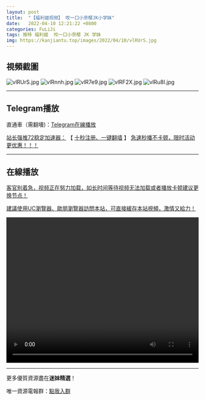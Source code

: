 ```yaml
---
layout: post
title:  "【福利姬视频】 咬一口小奈樱JK小学妹"
date:   2022-04-10 12:21:22 +0800
categories: FuLiJi
tags: 推特 福利姬  咬一口小奈樱 JK 学妹
img: https://kanjiantu.top/images/2022/04/10/vlRUrS.jpg
---
```



## 視頻截圖

![vlRUrS.jpg](https://kanjiantu.top/images/2022/04/10/vlRUrS.jpg)
![vlRnnh.jpg](https://kanjiantu.top/images/2022/04/10/vlRnnh.jpg)
![vlR7e9.jpg](https://kanjiantu.top/images/2022/04/10/vlR7e9.jpg)
![vlRF2X.jpg](https://kanjiantu.top/images/2022/04/10/vlRF2X.jpg)
![vlRu8I.jpg](https://kanjiantu.top/images/2022/04/10/vlRu8I.jpg)

* * *
## Telegram播放

直通車（需翻墻)：[Telegram在線播放](https://t.me/mimeijingxuan/575)

<u>站长强推72稳定加速器：</u> 【 [十秒注册、一键翻墙](https://72vpn.xyz/#/register?code=mimei) 】
<u>  急速秒播不卡顿，限时活动更优惠！！！</u>
* * *
## 在線播放
<u>客官别着急，视频正在努力加载，如长时间等待视频无法加载或者播放卡顿建议更换节点！</u>

<u>建議使用UC瀏覽器、歐朋瀏覽器訪問本站，可直接緩存本站視頻，激情又給力！</u>
<center><video src="https://cdn.publer.io/uploads/videos/624dbfc0db27973d1eaee75c/2507a257a7215b890b372c13da78a681.mp4" width="100%" height="380px" controls="controls"></video></center>

* * *
更多優質資源盡在**迷妹精選**！

唯一資源電報群：[點我入群](https://t.me/mimeijingxuan)


